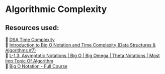 # Algorithmic Complexity

## Resources used:
📖 [DSA Time Complexity](https://www.w3schools.com/dsa/dsa_timecomplexity_theory.php)  
🎥 [Introduction to Big O Notation and Time Complexity (Data Structures & Algorithms #7)](https://www.youtube.com/watch?v=D6xkbGLQesk)  
🎥 [L-1.3: Asymptotic Notations | Big O | Big Omega | Theta Notations | Most Imp Topic Of Algorithm](https://www.youtube.com/watch?v=7dz8Iaf_weM)  
🎥 [Big O Notation - Full Course](https://www.youtube.com/watch?v=Mo4vesaut8g)
